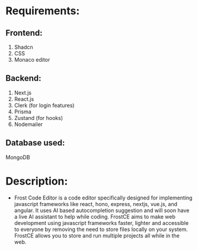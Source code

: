 # Requirements:

## Frontend:
1) Shadcn
2) CSS
3) Monaco editor

## Backend:
1) Next.js
2) React.js
3) Clerk (for login features)
4) Prisma
5) Zustand (for hooks)
6) Nodemailer

## Database used:
MongoDB

# Description:
- Frost Code Editor is a code editor specifically designed for implementing javascript frameworks like react, hono, express, nextjs, vue.js, and angular.
It uses AI based autocompletion suggestion and will soon have a live AI assistant to help while coding.
FrostCE aims to make web development using javascript frameworks faster, lighter and accessible to everyone by removing the need to store files locally on your system.
FrostCE allows you to store and run multiple projects all while in the web.

